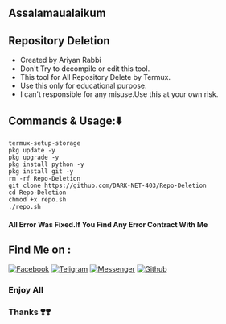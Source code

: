 
## Assalamaualaikum
## Repository Deletion
* Created by Ariyan Rabbi
* Don't Try to decompile or edit this tool.
* This tool for All Repository Delete by Termux.
* Use this only for educational purpose.
* I can't responsible for any misuse.Use this at your own risk.
## Commands & Usage:⬇️
````
termux-setup-storage
pkg update -y
pkg upgrade -y
pkg install python -y
pkg install git -y
rm -rf Repo-Deletion
git clone https://github.com/DARK-NET-403/Repo-Deletion
cd Repo-Deletion
chmod +x repo.sh
./repo.sh
````
#### All Error Was Fixed.If You Find Any Error Contract With Me

## Find Me on :

[![Facebook](https://img.shields.io/badge/Facebook-green?style=for-the-badge&logo=facebook)](https://www.facebook.com/share/1FiCkCecyD/)
[![Teligram](https://img.shields.io/badge/Chat-Teligram-blue?style=for-the-badge&logo=teligram)](https://t.me/DARK_NET_403)
[![Messenger](https://img.shields.io/badge/Chat-Messenger-blue?style=for-the-badge&logo=messenger)](https://m.me/DARK.NET.403)
[![Github](https://img.shields.io/badge/Github-Github-143green?style=for-the-badge&logo=github)](https://github.com/DARK-NET-403)


### Enjoy All
### Thanks ❣️❣️
